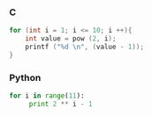 ### C
 ```c
 for (int i = 1; i <= 10; i ++){
     int value = pow (2, i);
     printf ("%d \n", (value - 1));
 }
 ```

### Python
 ```python
 for i in range(11):
      print 2 ** i - 1
 ```
